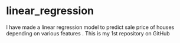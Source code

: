 # linear_regression
I have made a linear regression model to predict sale price of houses depending on various features . This is my 1st repository on GitHub 
